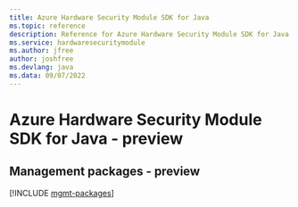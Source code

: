 ```yaml
---
title: Azure Hardware Security Module SDK for Java
ms.topic: reference
description: Reference for Azure Hardware Security Module SDK for Java
ms.service: hardwaresecuritymodule
ms.author: jfree
author: joshfree
ms.devlang: java
ms.data: 09/07/2022
---
```

# Azure Hardware Security Module SDK for Java - preview

## Management packages - preview
[!INCLUDE [mgmt-packages](hardware-security-module-mgmt-index.md)]